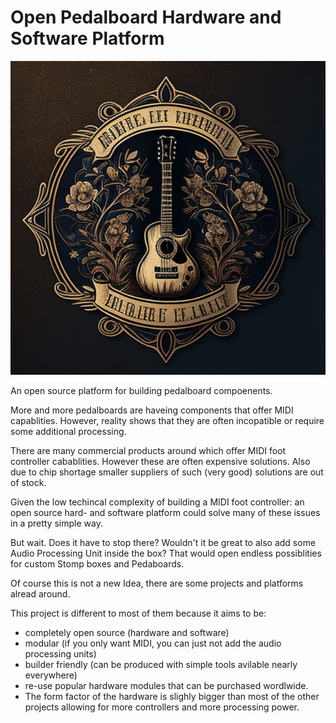 # Open Pedalboard Hardware and Software Platform

![Logo](img/pedalboard-logo-large.png)

An open source platform for building pedalboard compoenents.

More and more pedalboards are haveing components that offer MIDI capablities. However, reality shows that they are often incopatible
or require some additional processing. 

There are many commercial products around which offer MIDI foot controller cabablities. However these are often expensive solutions.
Also due to chip shortage smaller suppliers of such (very good) solutions are out of stock.

Given the low techincal complexity of building a MIDI foot controller: an open source hard- and software platform could solve many
of these issues in a pretty simple way. 

But wait. Does it have to stop there? Wouldn't it be great to also add some Audio Processing Unit inside the box? 
That would open endless possiblities for custom Stomp boxes and Pedaboards.

Of course this is not a new Idea, there are some projects and platforms alread around. 

This project is different to most of them because it aims to be:

- completely open source (hardware and software)
- modular (if you only want MIDI, you can just not add the audio processing units)
- builder friendly (can be produced with simple tools avilable nearly everywhere)
- re-use popular hardware modules that can be purchased wordlwide.
- The form factor of the hardware is slighly bigger than most of the other projects allowing for more controllers and more processing power.



